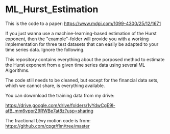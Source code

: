 # ML_Hurst_Estimation
This is the code to a paper: https://www.mdpi.com/1099-4300/25/12/1671

If you just wanna use a machine-learning-based estimation of the Hurst exponent, then the "example"-folder will provide you with a working implementation for three test datasets that can easily be adapted to your time series data. Ignore the following.

This repository contains everything about the porposed method to estimate the Hurst exponent from a given time series data using several ML Algorithms.

The code still needs to be cleaned, but except for the financial data sets, which we cannot share, is everything available.

You can downnload the training data from my drive:

https://drive.google.com/drive/folders/1vYdwCgE9l-afB_mm6vpprZ9RWBe7at8z?usp=sharing

The fractional Lévy motion code is from:
https://github.com/cpgr/flm/tree/master



